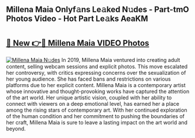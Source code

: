 ## Millena Maia Onlyf𝚊ns Le𝚊ked N𝚞des - Part-tmO Photos Video - Hot Part Le𝚊ks AeaKM

# <h2><a href="http://ac38196.deff.icu/?id=Millena+Maia">🔗 New 👉🔴 Millena Maia VIDEO Photos</a></h2>

[![Millena Maia N𝚞des](https://i.imgur.com/rIISA9y.gif)](http://ac38196.deff.icu/?id=Millena+Maia)
In 2019, Millena Maia ventured into creating adult content, selling webcam sessions and explicit photos. This move escalated her controversy, with critics expressing concerns over the sexualization of her young audience. She has faced bans and restrictions on various platforms due to her explicit content. Millena Maia is a contemporary artist whose innovative and thought-provoking works have captured the attention of the art world. Her unique artistic vision, coupled with her ability to connect with viewers on a deep emotional level, has earned her a place among the rising stars of contemporary art. With her continued exploration of the human condition and her commitment to pushing the boundaries of her craft, Millena Maia is sure to leave a lasting impact on the art world and beyond.
